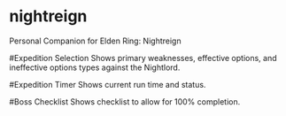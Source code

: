 # nightreign
Personal Companion for Elden Ring: Nightreign

#Expedition Selection
Shows primary weaknesses, effective options, and ineffective options types against the Nightlord.

#Expedition Timer
Shows current run time and status.

#Boss Checklist
Shows checklist to allow for 100% completion.
